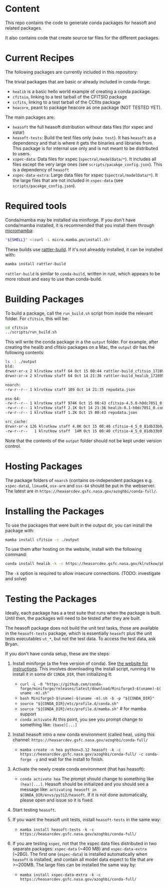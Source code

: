 # Content
This repo contains the code to generate conda packages for heasoft and related
packages.

It also contains code that create source tar files for the different packages.

# Current Recipes


The following packages are currently included in this repository:

The trivial packages that are basic or already included in conda-forge:
- `healib` is a basic hello world example of creating a conda package.
- `cfitsio`, linking to a test tarball of the CFITSIO package
- `ccfits`, linking to a test tarball of the CCfits package
- `heacore`, peant to package heacore as one package (NOT TESTED YET).

The main packages are:
- `heasoft` the full heasoft distribution without data files (for xspec and xstar)
- `heasoft-tests`: Build the test files only (`make test`). It has `heasoft` as a dependency
and that is where it gets the binaries and libraries from. This package is for internal
use only and is not meant to be distributed to users.
- `xspec-data`: Data files for xspec (`spectral/modelData/*`). It includes all files except
the very large ones (see `scripts/pacakge_config.json`). This is a dependency of `heasoft`
- `xspec-data-extra`: Large data files for xspec (`spectral/modelData/*`). It the large files
that are not included in `xspec-data` (see `scripts/pacakge_config.json`).

# Required tools
Conda/mamba may be installed via miniforge. If you don't have conda/mamba installed, it is recommended that you install them through [micromamba](https://mamba.readthedocs.io/en/latest/installation/micromamba-installation.html): 

```sh
"${SHELL}" <(curl -L micro.mamba.pm/install.sh)
```

These builds use [rattler-build](https://github.com/prefix-dev/rattler-build/). If it's not alreaddy installed, it can be installed with:
```sh
mamba install rattler-build
```

`rattler-build` is similar to `conda-build`, written in rust, which appears to be more robust and easy to use than conda-build.

# Building Packages

To build a package, call the `run_build.sh` script from inside the relevant folder. For `cfitsio`, this will be:
```sh
cd cfitsio
../scripts/run_build.sh
```

This will write the conda package in a the `output` folder. For example, after creating the healib and cfitsio packages on a Mac, the `output` dir has the following contents:

```sh
ls -l ./output
bld:
drwxr-xr-x 2 klrutkow staff 64 Oct 15 00:44 rattler-build_cfitsio_1728967256/
drwxr-xr-x 2 klrutkow staff 64 Oct 14 21:36 rattler-build_healib_1728956112/

noarch:
-rw-r--r-- 1 klrutkow staff 109 Oct 14 21:35 repodata.json

osx-64:
-rw-r--r-- 1 klrutkow staff 974K Oct 15 00:43 cfitsio-4.5.0-h0dc7051_0.conda
-rw-r--r-- 1 klrutkow staff 2.1K Oct 14 21:36 healib-0.1-h0dc7051_0.conda
-rw-r--r-- 1 klrutkow staff 1.2K Oct 15 00:43 repodata.json

src_cache:
drwxr-xr-x 126 klrutkow staff 4.0K Oct 15 00:40 cfitsio-4_5_0_81db33b9/
-rw-r--r--   1 klrutkow staff  14M Oct 15 00:40 cfitsio-4_5_0_81db33b9.tar
```

Note that the contents of the `output` folder should not be kept under version control.

# Hosting Packages

The package folders of `noarch` (contains os-independent packages e.g. `xspec-data`), `linux64`,
`osx-arm` and `osx-64` should be put in the webserver. The latest are in `https://heasarcdev.gsfc.nasa.gov/azoghbi/conda-full/`.


# Installing the Packages 

To use the packages that were built in the output dir, you can install the package with:
```sh
mamba install cfitsio -c ./output
```

To use them after hosting on the website, install with the following command:
```sh
conda install healib -k -c https://heasarcdev.gsfc.nasa.gov/klrutkow/pkg_mgrs/
```

The `-k` option is required to allow insecure connections. (TODO: investigate and solve)

# Testing the Packages
Ideally, each package has a a test suite that runs when the package is built. Until then,
the packages will need to be tested after they are built.

The heasoft package does not build the unit test tasks, those are available in the
`heasoft-tests` package, which is essentially `heasoft` plus the unit tests executables
`ut_*`, but not the test data. To access the test data, ask Bryan.

If you don't have conda setup, these are the steps:

1. Install miniforge (a the free version of conda). See 
[the website for instructions](https://github.com/conda-forge/miniforge).
This involves downloading the install script, running it to install it in some dir `CONDA_DIR`, then initializing it:
    - `curl -L -O "https://github.com/conda-forge/miniforge/releases/latest/download/Miniforge3-$(uname)-$(uname -m).sh"`
    - `bash Miniforge3-$(uname)-$(uname -m).sh -b -p "${CONDA_DIR}"`
    - `source "${CONDA_DIR}/etc/profile.d/conda.sh"`
    - `source "${CONDA_DIR}/etc/profile.d/mamba.sh"` # for mamba support
    - `conda activate`
At this point, you see you prompt change to something like: `(base)[...]`

2. Install heasoft intro a new conda environment (called hea),
using this channel: `https://heasarcdev.gsfc.nasa.gov/azoghbi/conda-full/`
    - `mamba create -n hea python=3.12 heasoft -k -c https://heasarcdev.gsfc.nasa.gov/azoghbi/conda-full/ -c conda-forge -y`
and wait for the install to finish.

3. Activate the newly create conda environment (that has heasoft):
    - `conda activate hea`
The prompt should change to something like `(hea)[...]`.
Heasoft should be initialized and you should see a message like:
`activating heasoft in $CONDA_DIR/envs/py312/heasoft`.
If it is not done automatically, please open and issue so it is fixed.

4. Start testing `heasoft`.

5. If you want the heasoft unit tests, install `heasoft-tests` in the same way:
    - `mamba install heasoft-tests -k -c https://heasarcdev.gsfc.nasa.gov/azoghbi/conda-full/`

6. If you are testing `xspec`, not that the xspec data files distributed in two separate packages:
`xspec-data` (~400 MB) and `xspec-data-extra` (~2BG). The first one (`xspec-data`) is installed automatically when
`heasoft` is installed, and contain all model data expect to file that are >~200MB. The large files
can be installed the same way by:
    - `mamba install xspec-data-extra -k -c https://heasarcdev.gsfc.nasa.gov/azoghbi/conda-full/`
